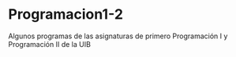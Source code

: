 # Programacion1-2
Algunos programas de las asignaturas de primero Programación I y Programación II de la UIB
